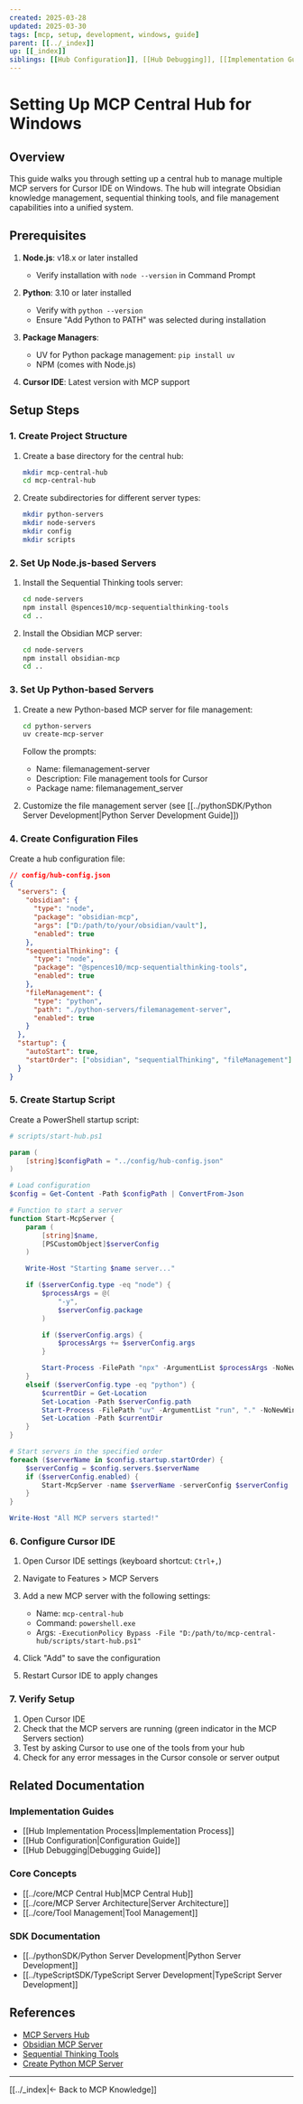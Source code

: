 ```yaml
---
created: 2025-03-28
updated: 2025-03-30
tags: [mcp, setup, development, windows, guide]
parent: [[../_index]]
up: [[_index]]
siblings: [[Hub Configuration]], [[Hub Debugging]], [[Implementation Guide]]
---
```


# Setting Up MCP Central Hub for Windows

## Overview

This guide walks you through setting up a central hub to manage multiple MCP servers for Cursor IDE on Windows. The hub will integrate Obsidian knowledge management, sequential thinking tools, and file management capabilities into a unified system.

## Prerequisites

1. **Node.js**: v18.x or later installed
   - Verify installation with `node --version` in Command Prompt

2. **Python**: 3.10 or later installed
   - Verify with `python --version`
   - Ensure "Add Python to PATH" was selected during installation

3. **Package Managers**:
   - UV for Python package management: `pip install uv`
   - NPM (comes with Node.js)

4. **Cursor IDE**: Latest version with MCP support

## Setup Steps

### 1. Create Project Structure

1. Create a base directory for the central hub:

   ```bash
   mkdir mcp-central-hub
   cd mcp-central-hub
   ```

2. Create subdirectories for different server types:

   ```bash
   mkdir python-servers
   mkdir node-servers
   mkdir config
   mkdir scripts
   ```

### 2. Set Up Node.js-based Servers

1. Install the Sequential Thinking tools server:

   ```bash
   cd node-servers
   npm install @spences10/mcp-sequentialthinking-tools
   cd ..
   ```

2. Install the Obsidian MCP server:

   ```bash
   cd node-servers
   npm install obsidian-mcp
   cd ..
   ```

### 3. Set Up Python-based Servers

1. Create a new Python-based MCP server for file management:

   ```bash
   cd python-servers
   uv create-mcp-server
   ```

   Follow the prompts:
   - Name: filemanagement-server
   - Description: File management tools for Cursor
   - Package name: filemanagement_server

2. Customize the file management server (see [[../pythonSDK/Python Server Development|Python Server Development Guide]])

### 4. Create Configuration Files

Create a hub configuration file:

```json
// config/hub-config.json
{
  "servers": {
    "obsidian": {
      "type": "node",
      "package": "obsidian-mcp",
      "args": ["D:/path/to/your/obsidian/vault"],
      "enabled": true
    },
    "sequentialThinking": {
      "type": "node",
      "package": "@spences10/mcp-sequentialthinking-tools",
      "enabled": true
    },
    "fileManagement": {
      "type": "python",
      "path": "./python-servers/filemanagement-server",
      "enabled": true
    }
  },
  "startup": {
    "autoStart": true,
    "startOrder": ["obsidian", "sequentialThinking", "fileManagement"]
  }
}
```

### 5. Create Startup Script

Create a PowerShell startup script:

```powershell
# scripts/start-hub.ps1

param (
    [string]$configPath = "../config/hub-config.json"
)

# Load configuration
$config = Get-Content -Path $configPath | ConvertFrom-Json

# Function to start a server
function Start-McpServer {
    param (
        [string]$name,
        [PSCustomObject]$serverConfig
    )

    Write-Host "Starting $name server..."

    if ($serverConfig.type -eq "node") {
        $processArgs = @(
            "-y",
            $serverConfig.package
        )

        if ($serverConfig.args) {
            $processArgs += $serverConfig.args
        }

        Start-Process -FilePath "npx" -ArgumentList $processArgs -NoNewWindow
    }
    elseif ($serverConfig.type -eq "python") {
        $currentDir = Get-Location
        Set-Location -Path $serverConfig.path
        Start-Process -FilePath "uv" -ArgumentList "run", "." -NoNewWindow
        Set-Location -Path $currentDir
    }
}

# Start servers in the specified order
foreach ($serverName in $config.startup.startOrder) {
    $serverConfig = $config.servers.$serverName
    if ($serverConfig.enabled) {
        Start-McpServer -name $serverName -serverConfig $serverConfig
    }
}

Write-Host "All MCP servers started!"
```

### 6. Configure Cursor IDE

1. Open Cursor IDE settings (keyboard shortcut: `Ctrl+,`)
2. Navigate to Features > MCP Servers
3. Add a new MCP server with the following settings:

   - Name: `mcp-central-hub`
   - Command: `powershell.exe`
   - Args: `-ExecutionPolicy Bypass -File "D:/path/to/mcp-central-hub/scripts/start-hub.ps1"`

4. Click "Add" to save the configuration
5. Restart Cursor IDE to apply changes

### 7. Verify Setup

1. Open Cursor IDE
2. Check that the MCP servers are running (green indicator in the MCP Servers section)
3. Test by asking Cursor to use one of the tools from your hub
4. Check for any error messages in the Cursor console or server output

## Related Documentation

### Implementation Guides

- [[Hub Implementation Process|Implementation Process]]
- [[Hub Configuration|Configuration Guide]]
- [[Hub Debugging|Debugging Guide]]

### Core Concepts

- [[../core/MCP Central Hub|MCP Central Hub]]
- [[../core/MCP Server Architecture|Server Architecture]]
- [[../core/Tool Management|Tool Management]]

### SDK Documentation

- [[../pythonSDK/Python Server Development|Python Server Development]]
- [[../typeScriptSDK/TypeScript Server Development|TypeScript Server Development]]

## References

- [MCP Servers Hub](https://github.com/apappascs/mcp-servers-hub)
- [Obsidian MCP Server](https://github.com/smithery-ai/mcp-obsidian)
- [Sequential Thinking Tools](https://github.com/spences10/mcp-sequentialthinking-tools)
- [Create Python MCP Server](https://github.com/modelcontextprotocol/create-python-server)

---

[[../_index|← Back to MCP Knowledge]]
